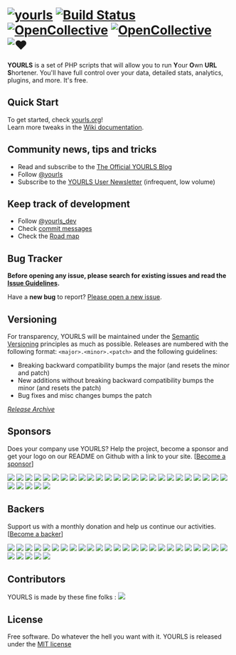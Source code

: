 [![yourls](images/yourls-logo.png)](https://yourls.org) [![Build Status](https://api.travis-ci.org/YOURLS/YOURLS.svg?branch=master)](https://travis-ci.org/YOURLS/YOURLS) [![OpenCollective](https://opencollective.com/yourls/backers/badge.svg)](#backers) 
[![OpenCollective](https://opencollective.com/yourls/sponsors/badge.svg)](#sponsors) ![&hearts;](https://img.shields.io/badge/made%20with-%E2%9D%A4-ff69b4.svg)
========

**YOURLS** is a set of PHP scripts that will allow you to run <strong>Y</strong>our <strong>O</strong>wn <strong>URL</strong> <strong>S</strong>hortener. You'll have full control over your data, detailed stats, analytics, plugins, and more. It's free.


Quick Start
-----------
To get started, check [yourls.org](https://yourls.org)!  
Learn more tweaks in the [Wiki documentation](https://github.com/YOURLS/YOURLS/wiki/).


Community news, tips and tricks
-------------------------------
* Read and subscribe to the [The Official YOURLS Blog](http://blog.yourls.org)
* Follow [@yourls](https://twitter.com/yourls)
* Subscribe to the [YOURLS User Newsletter](http://yourls.org/newsletter) (infrequent, low volume)


Keep track of development
-------------------------
* Follow [@yourls_dev](http://twitter.com/yourls_dev)
* Check [commit messages](https://github.com/YOURLS/YOURLS/commits/master)
* Check the [Road map](https://github.com/YOURLS/YOURLS/wiki/Road-Map)


Bug Tracker
-----------
__Before opening any issue, please search for existing issues and read the [Issue Guidelines](https://github.com/YOURLS/YOURLS/wiki/Bug-Report).__

Have a **new bug** to report? [Please open a new issue](https://github.com/YOURLS/YOURLS/issues/new?title=Issue+title+--+be+DESCRIPTIVE).


Versioning
----------
For transparency, YOURLS will be maintained under the [Semantic Versioning](http://semver.org) principles as much as possible. Releases are numbered with the following format: `<major>.<minor>.<patch>` and the following guidelines:
* Breaking backward compatibility bumps the major (and resets the minor and patch)
* New additions without breaking backward compatibility bumps the minor (and resets the patch)
* Bug fixes and misc changes bumps the patch

*[Release Archive](https://github.com/YOURLS/YOURLS/releases)*


Sponsors
-------
Does your company use YOURLS? Help the project, become a sponsor and get your logo on our README on Github with a link to your site. [[Become a sponsor](https://opencollective.com/yourls#sponsor)]

<a href="https://opencollective.com/yourls/sponsor/0/website" target="_blank"><img src="https://opencollective.com/yourls/sponsor/0/avatar.svg"></a>
<a href="https://opencollective.com/yourls/sponsor/1/website" target="_blank"><img src="https://opencollective.com/yourls/sponsor/1/avatar.svg"></a>
<a href="https://opencollective.com/yourls/sponsor/2/website" target="_blank"><img src="https://opencollective.com/yourls/sponsor/2/avatar.svg"></a>
<a href="https://opencollective.com/yourls/sponsor/3/website" target="_blank"><img src="https://opencollective.com/yourls/sponsor/3/avatar.svg"></a>
<a href="https://opencollective.com/yourls/sponsor/4/website" target="_blank"><img src="https://opencollective.com/yourls/sponsor/4/avatar.svg"></a>
<a href="https://opencollective.com/yourls/sponsor/5/website" target="_blank"><img src="https://opencollective.com/yourls/sponsor/5/avatar.svg"></a>
<a href="https://opencollective.com/yourls/sponsor/6/website" target="_blank"><img src="https://opencollective.com/yourls/sponsor/6/avatar.svg"></a>
<a href="https://opencollective.com/yourls/sponsor/7/website" target="_blank"><img src="https://opencollective.com/yourls/sponsor/7/avatar.svg"></a>
<a href="https://opencollective.com/yourls/sponsor/8/website" target="_blank"><img src="https://opencollective.com/yourls/sponsor/8/avatar.svg"></a>
<a href="https://opencollective.com/yourls/sponsor/9/website" target="_blank"><img src="https://opencollective.com/yourls/sponsor/9/avatar.svg"></a>
<a href="https://opencollective.com/yourls/sponsor/10/website" target="_blank"><img src="https://opencollective.com/yourls/sponsor/10/avatar.svg"></a>
<a href="https://opencollective.com/yourls/sponsor/11/website" target="_blank"><img src="https://opencollective.com/yourls/sponsor/11/avatar.svg"></a>
<a href="https://opencollective.com/yourls/sponsor/12/website" target="_blank"><img src="https://opencollective.com/yourls/sponsor/12/avatar.svg"></a>
<a href="https://opencollective.com/yourls/sponsor/13/website" target="_blank"><img src="https://opencollective.com/yourls/sponsor/13/avatar.svg"></a>
<a href="https://opencollective.com/yourls/sponsor/14/website" target="_blank"><img src="https://opencollective.com/yourls/sponsor/14/avatar.svg"></a>
<a href="https://opencollective.com/yourls/sponsor/15/website" target="_blank"><img src="https://opencollective.com/yourls/sponsor/15/avatar.svg"></a>
<a href="https://opencollective.com/yourls/sponsor/16/website" target="_blank"><img src="https://opencollective.com/yourls/sponsor/16/avatar.svg"></a>
<a href="https://opencollective.com/yourls/sponsor/17/website" target="_blank"><img src="https://opencollective.com/yourls/sponsor/17/avatar.svg"></a>
<a href="https://opencollective.com/yourls/sponsor/18/website" target="_blank"><img src="https://opencollective.com/yourls/sponsor/18/avatar.svg"></a>
<a href="https://opencollective.com/yourls/sponsor/19/website" target="_blank"><img src="https://opencollective.com/yourls/sponsor/19/avatar.svg"></a>
<a href="https://opencollective.com/yourls/sponsor/20/website" target="_blank"><img src="https://opencollective.com/yourls/sponsor/20/avatar.svg"></a>
<a href="https://opencollective.com/yourls/sponsor/21/website" target="_blank"><img src="https://opencollective.com/yourls/sponsor/21/avatar.svg"></a>
<a href="https://opencollective.com/yourls/sponsor/22/website" target="_blank"><img src="https://opencollective.com/yourls/sponsor/22/avatar.svg"></a>
<a href="https://opencollective.com/yourls/sponsor/23/website" target="_blank"><img src="https://opencollective.com/yourls/sponsor/23/avatar.svg"></a>
<a href="https://opencollective.com/yourls/sponsor/24/website" target="_blank"><img src="https://opencollective.com/yourls/sponsor/24/avatar.svg"></a>
<a href="https://opencollective.com/yourls/sponsor/25/website" target="_blank"><img src="https://opencollective.com/yourls/sponsor/25/avatar.svg"></a>
<a href="https://opencollective.com/yourls/sponsor/26/website" target="_blank"><img src="https://opencollective.com/yourls/sponsor/26/avatar.svg"></a>
<a href="https://opencollective.com/yourls/sponsor/27/website" target="_blank"><img src="https://opencollective.com/yourls/sponsor/27/avatar.svg"></a>
<a href="https://opencollective.com/yourls/sponsor/28/website" target="_blank"><img src="https://opencollective.com/yourls/sponsor/28/avatar.svg"></a>
<a href="https://opencollective.com/yourls/sponsor/29/website" target="_blank"><img src="https://opencollective.com/yourls/sponsor/29/avatar.svg"></a>

Backers
-------

Support us with a monthly donation and help us continue our activities. [[Become a backer](https://opencollective.com/yourls#backer)]

<a href="https://opencollective.com/yourls/backer/0/website" target="_blank"><img src="https://opencollective.com/yourls/backer/0/avatar.svg"></a>
<a href="https://opencollective.com/yourls/backer/1/website" target="_blank"><img src="https://opencollective.com/yourls/backer/1/avatar.svg"></a>
<a href="https://opencollective.com/yourls/backer/2/website" target="_blank"><img src="https://opencollective.com/yourls/backer/2/avatar.svg"></a>
<a href="https://opencollective.com/yourls/backer/3/website" target="_blank"><img src="https://opencollective.com/yourls/backer/3/avatar.svg"></a>
<a href="https://opencollective.com/yourls/backer/4/website" target="_blank"><img src="https://opencollective.com/yourls/backer/4/avatar.svg"></a>
<a href="https://opencollective.com/yourls/backer/5/website" target="_blank"><img src="https://opencollective.com/yourls/backer/5/avatar.svg"></a>
<a href="https://opencollective.com/yourls/backer/6/website" target="_blank"><img src="https://opencollective.com/yourls/backer/6/avatar.svg"></a>
<a href="https://opencollective.com/yourls/backer/7/website" target="_blank"><img src="https://opencollective.com/yourls/backer/7/avatar.svg"></a>
<a href="https://opencollective.com/yourls/backer/8/website" target="_blank"><img src="https://opencollective.com/yourls/backer/8/avatar.svg"></a>
<a href="https://opencollective.com/yourls/backer/9/website" target="_blank"><img src="https://opencollective.com/yourls/backer/9/avatar.svg"></a>
<a href="https://opencollective.com/yourls/backer/10/website" target="_blank"><img src="https://opencollective.com/yourls/backer/10/avatar.svg"></a>
<a href="https://opencollective.com/yourls/backer/11/website" target="_blank"><img src="https://opencollective.com/yourls/backer/11/avatar.svg"></a>
<a href="https://opencollective.com/yourls/backer/12/website" target="_blank"><img src="https://opencollective.com/yourls/backer/12/avatar.svg"></a>
<a href="https://opencollective.com/yourls/backer/13/website" target="_blank"><img src="https://opencollective.com/yourls/backer/13/avatar.svg"></a>
<a href="https://opencollective.com/yourls/backer/14/website" target="_blank"><img src="https://opencollective.com/yourls/backer/14/avatar.svg"></a>
<a href="https://opencollective.com/yourls/backer/15/website" target="_blank"><img src="https://opencollective.com/yourls/backer/15/avatar.svg"></a>
<a href="https://opencollective.com/yourls/backer/16/website" target="_blank"><img src="https://opencollective.com/yourls/backer/16/avatar.svg"></a>
<a href="https://opencollective.com/yourls/backer/17/website" target="_blank"><img src="https://opencollective.com/yourls/backer/17/avatar.svg"></a>
<a href="https://opencollective.com/yourls/backer/18/website" target="_blank"><img src="https://opencollective.com/yourls/backer/18/avatar.svg"></a>
<a href="https://opencollective.com/yourls/backer/19/website" target="_blank"><img src="https://opencollective.com/yourls/backer/19/avatar.svg"></a>
<a href="https://opencollective.com/yourls/backer/20/website" target="_blank"><img src="https://opencollective.com/yourls/backer/20/avatar.svg"></a>
<a href="https://opencollective.com/yourls/backer/21/website" target="_blank"><img src="https://opencollective.com/yourls/backer/21/avatar.svg"></a>
<a href="https://opencollective.com/yourls/backer/22/website" target="_blank"><img src="https://opencollective.com/yourls/backer/22/avatar.svg"></a>
<a href="https://opencollective.com/yourls/backer/23/website" target="_blank"><img src="https://opencollective.com/yourls/backer/23/avatar.svg"></a>
<a href="https://opencollective.com/yourls/backer/24/website" target="_blank"><img src="https://opencollective.com/yourls/backer/24/avatar.svg"></a>
<a href="https://opencollective.com/yourls/backer/25/website" target="_blank"><img src="https://opencollective.com/yourls/backer/25/avatar.svg"></a>
<a href="https://opencollective.com/yourls/backer/26/website" target="_blank"><img src="https://opencollective.com/yourls/backer/26/avatar.svg"></a>
<a href="https://opencollective.com/yourls/backer/27/website" target="_blank"><img src="https://opencollective.com/yourls/backer/27/avatar.svg"></a>
<a href="https://opencollective.com/yourls/backer/28/website" target="_blank"><img src="https://opencollective.com/yourls/backer/28/avatar.svg"></a>
<a href="https://opencollective.com/yourls/backer/29/website" target="_blank"><img src="https://opencollective.com/yourls/backer/29/avatar.svg"></a>


Contributors
------------

YOURLS is made by these fine folks :
<a href="graphs/contributors"><img src="https://opencollective.com/yourls/contributors.svg?width=890" /></a>

License
-------
Free software. Do whatever the hell you want with it.
YOURLS is released under the [MIT license](LICENSE.md)

